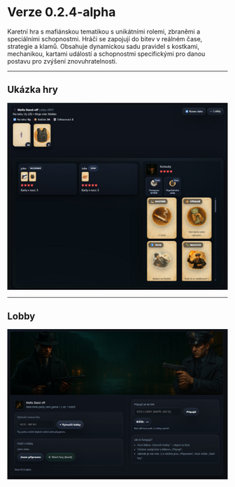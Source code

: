 # Verze 0.2.4-alpha
Karetní hra s mafiánskou tematikou s unikátními rolemi, zbraněmi a speciálními schopnostmi. Hráči se zapojují do bitev v reálném čase, strategie a klamů. Obsahuje dynamickou sadu pravidel s kostkami, mechanikou, kartami událostí a schopnostmi specifickými pro danou postavu pro zvýšení znovuhratelnosti.

---

## Ukázka hry
![Ukázka hry](readme/game.jpg)

---

## Lobby
![Lobby](readme/lobby.jpg)
